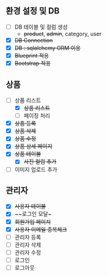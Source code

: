 ## 환경 설정 및 DB

- [ ]  DB 테이블 및 컬럼 생성
    - ~~product~~, ~~admin~~, category, user
- [x]  ~~DB Connection~~
- [x]  ~~DB : sqlalchemy ORM 이용~~
- [x]  ~~Blueprint 적용~~
- [x]  ~~Bootstrap 적용~~

## 상품

- [ ]  상품 리스트
    - [x]  ~~상품 리스트~~
    - [ ]  페이징 처리
- [x]  ~~상품 등록~~
- [x]  ~~상품 삭제~~
- [x]  ~~상품 수정~~
- [x]  ~~상품 상세 페이지~~
- [x]  ~~상품 테이블~~
    - [x]  ~~사진 컬럼 추가~~
- [ ]  이미지 업로드 추가

## 관리자

- [x] ~~사용자 테이블~~
- [x] ~~로그인 모달~
- [x] ~~회원가입 페이지~~
- [x] ~~사용자 이메일 중복체크~~
- [ ]  관리자 등록
- [ ]  관리자 삭제
- [ ]  관리자 수정
- [ ]  로그인
- [ ]  로그아웃
